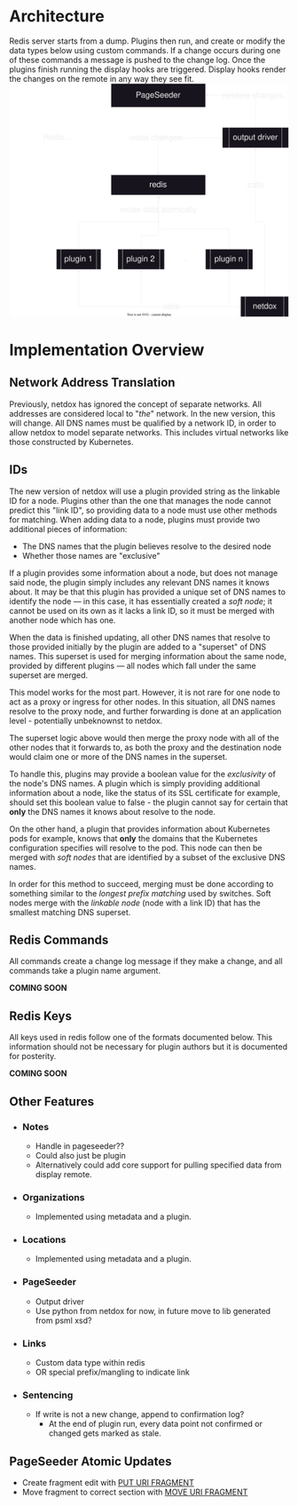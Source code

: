# Architecture
Redis server starts from a dump.
Plugins then run, and create or modify the data types below using custom commands. If a change occurs during one of these commands a message is pushed to the change log.
Once the plugins finish running the display hooks are triggered.
Display hooks render the changes on the remote in any way they see fit.
![Netdox/Redis Architecture](netdox-redis-arch.drawio.svg)

# Implementation Overview

## Network Address Translation

Previously, netdox has ignored the concept of separate networks.
All addresses are considered local to "*the*" network.
In the new version, this will change. All DNS names must be qualified by a network ID,
in order to allow netdox to model separate networks. This includes virtual networks
like those constructed by Kubernetes.

## IDs

The new version of netdox will use a plugin provided string as the linkable ID for a node.
Plugins other than the one that manages the node cannot predict this "link ID", so providing data to a node must use other methods for matching.
When adding data to a node, plugins must provide two additional pieces of information:
+ The DNS names that the plugin believes resolve to the desired node 
+ Whether those names are "exclusive"

If a plugin provides some information about a node, but does not manage said node, the plugin simply includes any relevant DNS names it knows about. It may be that this plugin has provided a unique set of DNS names to identify the node — in this case, it has essentially created a *soft node*; it cannot be used on its own as it lacks a link ID, so it must be merged with another node which has one. 

When the data is finished updating, all other DNS names that resolve to those provided initially by the plugin are added to a "superset" of DNS names. This superset is used for merging information about the same node, provided by different plugins — all nodes which fall under the same superset are merged.

This model works for the most part. However, it is not rare for one node to act as a proxy or ingress for other nodes. In this situation, all DNS names resolve to the proxy node, and further forwarding is done at an application level - potentially unbeknownst to netdox.

The superset logic above would then merge the proxy node with all of the other nodes that it forwards to, as both the proxy and the destination node would claim one or more of the DNS names in the superset.

To handle this, plugins may provide a boolean value for the *exclusivity* of the node's DNS names. A plugin which is simply providing additional information about a node, like the status of its SSL certificate for example, should set this boolean value to false - the plugin cannot say for certain that **only** the DNS names it knows about resolve to the node.

On the other hand, a plugin that provides information about Kubernetes pods for example, knows that **only** the domains that the Kubernetes configuration specifies will resolve to the pod.
This node can then be merged with *soft nodes* that are identified by a subset of the exclusive DNS names.

In order for this method to succeed, merging must be done according to something similar to  the *longest prefix matching* used by switches. Soft nodes merge with the *linkable node* (node with a link ID) that has the smallest matching DNS superset.

## Redis Commands
All commands create a change log message if they make a change, and all commands take a plugin name argument.

**COMING SOON**
        
## Redis Keys
All keys used in redis follow one of the formats documented below. This information should not be necessary for plugin authors but it is documented for posterity.

**COMING SOON**

## Other Features
+ ### Notes
	+ Handle in pageseeder??
	+ Could also just be plugin
	+ Alternatively could add core support for pulling specified data from display remote.
+ ### Organizations
	+ Implemented using metadata and a plugin.
 + ### Locations
	 + Implemented using metadata and a plugin.
 + ### PageSeeder
	 + Output driver
	 + Use python from netdox for now, in future move to lib generated from psml xsd?
 + ### Links
	 + Custom data type within redis
	 + OR special prefix/mangling to indicate link
 + ### Sentencing
	 + If write is not a new change, append to confirmation log?
		 + At the end of plugin run, every data point not confirmed or changed gets marked as stale.

## PageSeeder Atomic Updates
+ Create fragment edit with [PUT URI FRAGMENT](https://dev.pageseeder.com/api/services/uri-fragment-PUT.html)
+ Move fragment to correct section with [MOVE URI FRAGMENT](https://dev.pageseeder.com/api/services/move-uri-fragment-POST.html)
